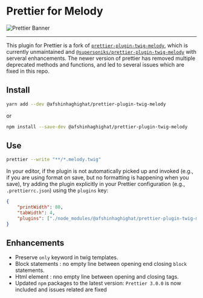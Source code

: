 # Prettier for Melody

![Prettier Banner](https://raw.githubusercontent.com/prettier/prettier-logo/master/images/prettier-banner-light.png)

---

This plugin for Prettier is a fork of [`prettier-plugin-twig-melody`](https://github.com/trivago/prettier-plugin-twig-melody), which is currently unmaintained and [`@supersoniks/prettier-plugin-twig-melody`](https://github.com/bitbirddev/prettier-plugin-twig-melody) with serveral enhancements. The newer version of prettier has removed multiple deprecated methods and functions, and led to several issues which are fixed in this repo.

## Install

```bash
yarn add --dev @afshinhaghighat/prettier-plugin-twig-melody
```

or

```bash
npm install --save-dev @afshinhaghighat/prettier-plugin-twig-melody
```

## Use

```bash
prettier --write "**/*.melody.twig"
```

In your editor, if the plugin is not automatically picked up and invoked (e.g., if you are using format on save, but no formatting is happening when you save), try adding the plugin explicitly in your Prettier configuration (e.g., `.prettierrc.json`) using the `plugins` key:

```json
{
    "printWidth": 80,
    "tabWidth": 4,
    "plugins": ["./node_modules/@afshinhaghighat/prettier-plugin-twig-melody"]
}
```

## Enhancements

-   Preserve `only` keyword in twig templates.
-   Block statements : no empty line between opening end closing `block` statements.
-   Html element : nno empty line between opening and closing tags.
-   Updated `npm` packages to the latest version: `Prettier 3.0.0` is now included and issues related are fixed
